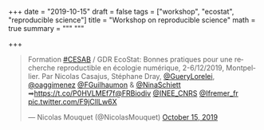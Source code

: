 +++
date = "2019-10-15"
draft = false
tags = ["workshop", "ecostat", "reproducible science"]
title = "Workshop on reproducible science"
math = true
summary = """
"""

+++

<blockquote class="twitter-tweet"><p lang="fr" dir="ltr">Formation <a href="https://twitter.com/hashtag/CESAB?src=hash&amp;ref_src=twsrc%5Etfw">#CESAB</a> / GDR EcoStat: Bonnes pratiques pour une recherche reproductible en écologie numérique, 2-6/12/2019, Montpellier. Par Nicolas Casajus, Stéphane Dray, <a href="https://twitter.com/GueryLorelei?ref_src=twsrc%5Etfw">@GueryLorelei</a>, <a href="https://twitter.com/oaggimenez?ref_src=twsrc%5Etfw">@oaggimenez</a> <a href="https://twitter.com/FGuilhaumon?ref_src=twsrc%5Etfw">@FGuilhaumon</a> &amp; <a href="https://twitter.com/NinaSchiett?ref_src=twsrc%5Etfw">@NinaSchiett</a><br>➡<a href="https://t.co/P0HVLMEf7f">https://t.co/P0HVLMEf7f</a><a href="https://twitter.com/FRBiodiv?ref_src=twsrc%5Etfw">@FRBiodiv</a> <a href="https://twitter.com/INEE_CNRS?ref_src=twsrc%5Etfw">@INEE_CNRS</a> <a href="https://twitter.com/Ifremer_fr?ref_src=twsrc%5Etfw">@Ifremer_fr</a> <a href="https://t.co/F9jCllLw6X">pic.twitter.com/F9jCllLw6X</a></p>&mdash; Nicolas Mouquet (@NicolasMouquet) <a href="https://twitter.com/NicolasMouquet/status/1184053147112792065?ref_src=twsrc%5Etfw">October 15, 2019</a></blockquote> <script async src="https://platform.twitter.com/widgets.js" charset="utf-8"></script> 